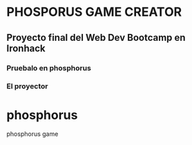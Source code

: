 <h1>PHOSPORUS GAME CREATOR</h1>
<h2>Proyecto final del Web Dev Bootcamp en Ironhack</h2>
<h3>Pruebalo en <a src="https://phosphorus-game.herokuapp.com/">phosphorus</a><h3>

El proyector


# phosphorus
phosphorus game
